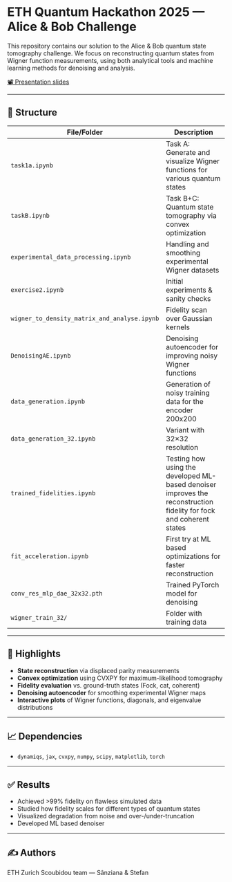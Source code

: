 # ETH Quantum Hackathon 2025 — Alice & Bob Challenge

This repository contains our solution to the Alice & Bob quantum state tomography challenge. We focus on reconstructing quantum states from Wigner function measurements, using both analytical tools and machine learning methods for denoising and analysis.

[📽️ Presentation slides](https://docs.google.com/presentation/d/1FOOWI1NHk4QGAblLNFC49TzhWl1N2AyqAfvnWmAmztc/edit?slide=id.p#slide=id.p)


---

## 🔧 Structure

| File/Folder | Description |
|-------------|-------------|
| `task1a.ipynb` | Task A: Generate and visualize Wigner functions for various quantum states |
| `taskB.ipynb` | Task B+C: Quantum state tomography via convex optimization |
| `experimental_data_processing.ipynb` | Handling and smoothing experimental Wigner datasets |
| `exercise2.ipynb` | Initial experiments & sanity checks |
| `wigner_to_density_matrix_and_analyse.ipynb` | Fidelity scan over Gaussian kernels |
| `DenoisingAE.ipynb` | Denoising autoencoder for improving noisy Wigner functions |
| `data_generation.ipynb` | Generation of noisy training data for the encoder 200x200 |
| `data_generation_32.ipynb` | Variant with 32×32 resolution |
| `trained_fidelities.ipynb` | Testing how using the developed ML-based denoiser improves the reconstruction fidelity for fock and coherent states |
| `fit_acceleration.ipynb` | First try at ML based optimizations for faster reconstruction |
| `conv_res_mlp_dae_32x32.pth` | Trained PyTorch model for denoising |
| `wigner_train_32/` | Folder with training data |

---

## 🧠 Highlights

- **State reconstruction** via displaced parity measurements
- **Convex optimization** using CVXPY for maximum-likelihood tomography
- **Fidelity evaluation** vs. ground-truth states (Fock, cat, coherent)
- **Denoising autoencoder** for smoothing experimental Wigner maps
- **Interactive plots** of Wigner functions, diagonals, and eigenvalue distributions

---

## 📈 Dependencies

- `dynamiqs`, `jax`, `cvxpy`, `numpy`, `scipy`, `matplotlib`, `torch`

---

## ✅ Results

- Achieved >99% fidelity on flawless simulated data
- Studied how fidelity scales for different types of quantum states
- Visualized degradation from noise and over-/under-truncation
- Developed ML based denoiser 

---

## ✍️ Authors

ETH Zurich Scoubidou team — Sânziana & Stefan
